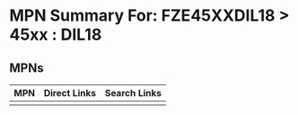 



# MPN Summary For: FZE45XXDIL18 > 45xx : DIL18

## MPNs
  

|MPN|Direct Links|Search Links|
| :--- | :--- | :--- |
||||
